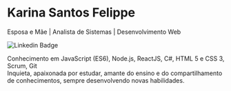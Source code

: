 # Karina Santos Felippe

Esposa e Mãe | Analista de Sistemas | Desenvolvimento Web

![Linkedin Badge](https://img.shields.io/badge/-Karina_Santos_Felippe-yellow?style=flat-square&logo=Linkedin&logoColor=white&link=https://www.linkedin.com/in/karina-santos-felippe-49886634/)

Conhecimento em JavaScript (ES6), Node.js, ReactJS, C#, HTML 5 e CSS 3, Scrum, Git
<br/>Inquieta, apaixonada por estudar, amante do ensino e do compartilhamento de conhecimentos, sempre desenvolvendo novas habilidades.


<!--
**karinasantosfelippe/karinasantosfelippe** is a ✨ _special_ ✨ repository because its `README.md` (this file) appears on your GitHub profile.

Here are some ideas to get you started:

- 🔭 I’m currently working on ...
- 🌱 I’m currently learning ...
- 👯 I’m looking to collaborate on ...
- 🤔 I’m looking for help with ...
- 💬 Ask me about ...
- 📫 How to reach me: ...
- 😄 Pronouns: ...
- ⚡ Fun fact: ...
-->

